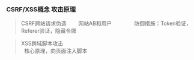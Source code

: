 ### CSRF/XSS概念 攻击原理   

> CSRF跨站请求伪造
　　网站AB和用户　　　
  　防御措施：Token验证，Referer验证，隐藏令牌   
   
> XSS跨域脚本攻击   
   核心原理，向页面注入脚本
